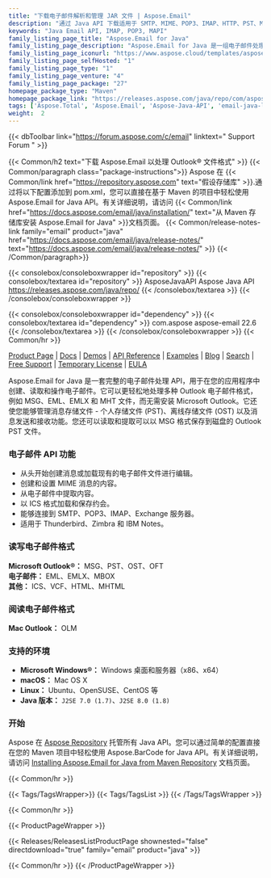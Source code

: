 ```yaml
---
title: "下载电子邮件解析和管理 JAR 文件 | Aspose.Email"
description: "通过 Java API 下载适用于 SMTP、MIME、POP3、IMAP、HTTP、PST、MSG、OST、EML 电子邮件消息的 JAR 文件。支持 iCalendar、验证和安全性。"
keywords: "Java Email API, IMAP, POP3, MAPI"
family_listing_page_title: "Aspose.Email for Java"
family_listing_page_description: "Aspose.Email for Java 是一组电子邮件处理 API，用于从 Java 应用程序中创建、操作或转换消息格式，例如 MSG、EML 和 MHT。 API 提供了操作消息内容、标题、附件和 Mapi 属性的能力，以及通过许多流行协议发送和接收消息的能力"
family_listing_page_iconurl: "https://www.aspose.cloud/templates/aspose/App_Themes/V3/images/email/272x272/aspose_email-for-java-min.png"
family_listing_page_selfHosted: "1"
family_listing_page_type: "1"
family_listing_page_venture: "4"
family_listing_page_package: "27"
homepage_package_type: "Maven"
homepage_package_link: "https://releases.aspose.com/java/repo/com/aspose/aspose-email/"
tags: ['Aspose.Total', 'Aspose.Email', 'Aspose-Java-API', 'email-java-library', 'email-java-class', 'MSG', 'PST', 'OST', 'OFT', 'OLM', 'EML', 'EMLX', 'MBOX', 'ICS', 'VCF', 'HTML', 'MHTML', 'mail', 'electronic-mail', 'import-email', 'export-email', 'mail-merge', 'email-embedded-object', 'email-attachment', 'email-calendar', 'email-utility', 'mime', 'email-mime', 'email-parsing', 'pop3', 'email-pop3', 'exchange', 'email-exchange', 'imap', 'email-imap', 'email-validation', 'icalendar', 'protocols', 'email-protocols', 'RFC822', 'bulk-mail', 'email-parsing', 'parse-emails', 'APOP', 'RFC2195', 'RFC283', 'exchange-server', 'RFC2831', 'RFC2595', 'email-authentication', 'RFC2445', 'http']
weight:  2
---
```


{{< dbToolbar link="https://forum.aspose.com/c/email" linktext=" Support Forum " >}}

{{< Common/h2 text="下载 Aspose.Email 以处理 Outlook® 文件格式"  >}}
{{< Common/paragraph class="package-instructions">}}
Aspose 在
{{< Common/link href="https://repository.aspose.com" text="假设存储库"  >}}.通过将以下配置添加到 pom.xml，您可以直接在基于 Maven 的项目中轻松使用 Aspose.Email for Java API。有关详细说明，请访问
{{< Common/link href="https://docs.aspose.com/email/java/installation/" text="从 Maven 存储库安装 Aspose.Email for Java"  >}}文档页面。
{{< Common/release-notes-link family="email" product="java" href="https://docs.aspose.com/email/java/release-notes/" text="https://docs.aspose.com/email/java/release-notes/"  >}}
{{< /Common/paragraph>}}

{{< consolebox/consoleboxwrapper id="repository" >}}
   {{< consolebox/textarea id="repository" >}} 
      <repository>
      <id>AsposeJavaAPI</id>
      <name>Aspose Java API</name>
      <url>https://releases.aspose.com/java/repo/</url>
      </repository> 
   {{< /consolebox/textarea >}}
{{< /consolebox/consoleboxwrapper >}}

{{< consolebox/consoleboxwrapper id="dependency" >}}
   {{< consolebox/textarea id="dependency" >}}
      <dependency>
      <groupId>com.aspose</groupId>
      <artifactId>aspose-email</artifactId>
      <version>22.6</version>
      </dependency>
   {{< /consolebox/textarea >}}
{{< /consolebox/consoleboxwrapper >}}
{{< Common/hr >}}

[Product Page](https://products.aspose.com/email/java) | [Docs](https://docs.aspose.com/email/java/) | [Demos](https://products.aspose.app/email/family) | [API Reference](https://reference.aspose.com/email/java) | [Examples](https://github.com/aspose-email/Aspose.Email-for-Java) | [Blog](https://blog.aspose.com/category/email/) | [Search](https://search.aspose.com/) | [Free Support](https://forum.aspose.com/c/email) | [Temporary License](https://purchase.aspose.com/temporary-license) | [EULA](https://about.aspose.com/legal/eula/)

Aspose.Email for Java 是一套完整的电子邮件处理 API，用于在您的应用程序中创建、读取和操作电子邮件。它可以更轻松地处理多种 Outlook 电子邮件格式，例如 MSG、EML、EMLX 和 MHT 文件，而无需安装 Microsoft Outlook。它还使您能够管理消息存储文件 - 个人存储文件 (PST)、离线存储文件 (OST) 以及消息发送和接收功能。您还可以读取和提取可以以 MSG 格式保存到磁盘的 Outlook PST 文件。

### 电子邮件 API 功能

- 从头开始创建消息或加载现有的电子邮件文件进行编辑。
- 创建和设置 MIME 消息的内容。
- 从电子邮件中提取内容。
- 以 ICS 格式加载和保存约会。
- 能够连接到 SMTP、POP3、IMAP、Exchange 服务器。
- 适用于 Thunderbird、Zimbra 和 IBM Notes。

### 读写电子邮件格式

**Microsoft Outlook®：** MSG、PST、OST、OFT\
**电子邮件：** EML、EMLX、MBOX\
**其他：** ICS、VCF、HTML、MHTML

### 阅读电子邮件格式

**Mac Outlook：** OLM

### 支持的环境

- **Microsoft Windows®：** Windows 桌面和服务器（x86、x64）
- **macOS：** Mac OS X
- **Linux：** Ubuntu、OpenSUSE、CentOS 等
- **Java 版本：** `J2SE 7.0 (1.7)`、`J2SE 8.0 (1.8)`

### 开始

Aspose 在 [Aspose Repository](https://repository.aspose.com/webapp/#/artifacts/browse/tree/General/repo/com/aspose/aspose-email) 托管所有 Java API。您可以通过简单的配置直接在您的 Maven 项目中轻松使用 Aspose.BarCode for Java API。有关详细说明，请访问 [Installing Aspose.Email for Java from Maven Repository](https://docs.aspose.com/email/java/installation/) 文档页面。

{{< Common/hr >}}

{{< Tags/TagsWrapper>}}
 {{< Tags/TagsList >}}
{{< /Tags/TagsWrapper >}}

{{< Common/hr >}}

{{< ProductPageWrapper >}}
<!-- ReleasesListProductPage-->
   {{< Releases/ReleasesListProductPage shownested="false"  directdownload="true" family="email" product="java" >}}
<!-- /ReleasesListProductPage-->
{{< Common/hr >}}
{{< /ProductPageWrapper >}}

